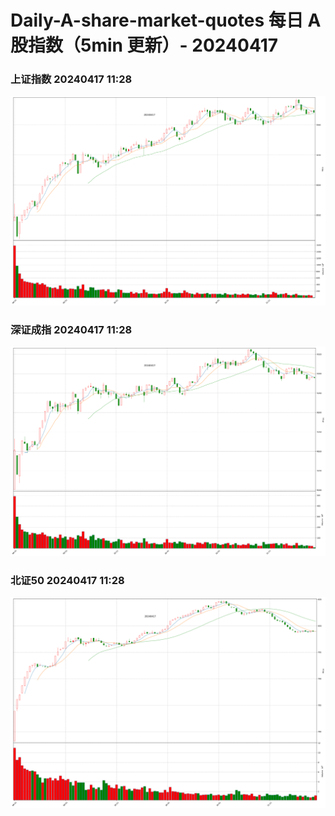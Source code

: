 
# Daily-A-share-market-quotes 每日 A 股指数（5min 更新）- 20240417

### 上证指数 20240417 11:28
![](./fig/2024/4/20240417-sh000001.png)

### 深证成指 20240417 11:28
![](./fig/2024/4/20240417-sz399001.png)

### 北证50 20240417 11:28
![](./fig/2024/4/20240417-bj899050.png)
